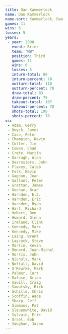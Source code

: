 ```yaml
---
title: Dan Kammerlock
name: Dan Kammerlock
name-sort: Kammerlock, Dan
games: 11
wins: 6
losses: 5
years:
 - year: 2008
   event: Brier
   team: "MB"
   position: Third
   games: 11
   wins: 6
   losses: 5
   inturn-total: 80
   inturn-percent: 78
   outturn-total: 110
   outturn-percent: 78
   draw-total: 83
   draw-percent: 79
   takeout-total: 107
   takeout-percent: 78
   shots-total: 190
   shots-percent: 78
vs:
 - Adam, Gerry
 - Buyck, James
 - Case, Peter
 - Champion, Kevin
 - Cotter, Jim
 - Cowan, Chad
 - Crete, Martin
 - Darragh, Alan
 - Desrosiers, John
 - Flaxey, Caleb
 - Folk, Kevin
 - Gagnon, Jean
 - Gallant, Peter
 - Grattan, James
 - Gushue, Brad
 - Harnden, E.J.
 - Harnden, Eric
 - Harnden, Ryan
 - Hart, Richard
 - Hebert, Ben
 - Howard, Glenn
 - Ireland, Clint
 - Kennedy, Marc
 - Kennedy, Mike
 - Laing, Brent
 - Laycock, Steve
 - Martin, Kevin
 - Menard, Jean-Michel
 - Morris, John
 - Nichols, Mark
 - Noftall, David
 - O'Rourke, Mark
 - Palmer, Curt
 - Rafuse, Brian
 - Savill, Craig
 - Sawatsky, Rick
 - Schille, Chris
 - Scoffin, Wade
 - Sharp, Jeff
 - Simmons, Pat
 - Slauenwhite, David
 - Sylvain, Eric
 - Ursel, Bob
 - Vaughan, Jason
---
```

